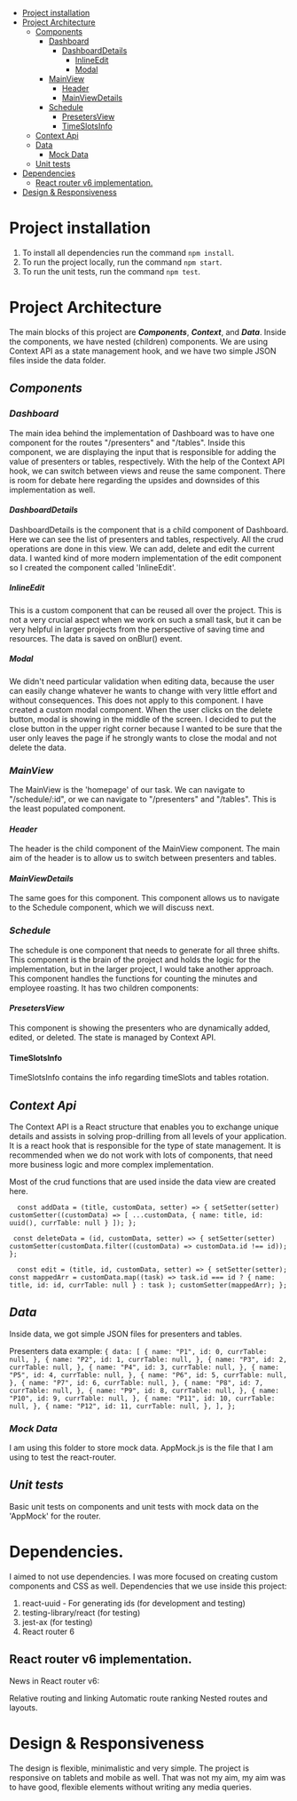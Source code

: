- [Project installation](#project-installation)
- [Project Architecture](#project-architecture)
  * [Components](#components)
    + [Dashboard](#dashboard)
      - [DashboardDetails](#dashboarddetails)
        * [InlineEdit](#inlineedit)
        * [Modal](#modal)
    + [MainView](#mainview)
      - [Header](#header)
      - [MainViewDetails](#mainviewdetails)
    + [Schedule](#schedule)
      - [PresetersView](#presetersview)
      - [TimeSlotsInfo](#timeslotsinfo)
  * [Context Api](#context-api)
  * [Data](#data)
    + [Mock Data](#mock-data)
  * [Unit tests](#unit-tests)
- [Dependencies](#dependencies)
  * [React router v6 implementation.](#react-router-v6-implementation)
 - [Design & Responsiveness](#dependencies)

# Project installation

1. To install all dependencies run the command `npm install`.
2. To run the project locally, run the command `npm start`.
3. To run the unit tests, run the command `npm test`.

# Project Architecture

The main blocks of this project are **_Components_**, **_Context_**, and **_Data_**. Inside the components, we have nested (children) components. We are using Context API as a state management hook, and we have two simple JSON files inside the data folder.

## **_Components_**


### **_Dashboard_**

The main idea behind the implementation of Dashboard was to have one component for the routes "/presenters" and "/tables". Inside this component, we are displaying the input that is responsible for adding the value of presenters or tables, respectively. With the help of the Context API hook, we can switch between views and reuse the same component. There is room for debate here regarding the upsides and downsides of this implementation as well. 

#### **_DashboardDetails_**

DashboardDetails is the component that is a child component of Dashboard. Here we can see the list of presenters and tables, respectively. All the crud operations are done in this view. We can add, delete and edit the current data. I wanted kind of more modern implementation of the edit component so I created the component called 'InlineEdit'.

##### **_InlineEdit_**

This is a custom component that can be reused all over the project. This is not a very crucial aspect when we work on such a small task, but it can be very helpful in larger projects from the perspective of saving time and resources. The data is saved on onBlur() event.

##### **_Modal_**

We didn't need particular validation when editing data, because the user can easily change whatever he wants to change with very little effort and without consequences. This does not apply to this component. I have created a custom modal component. When the user clicks on the delete button, modal is showing in the middle of the screen. I decided to put the close button in the upper right corner because I wanted to be sure that the user only leaves the page if he strongly wants to close the modal and not delete the data.

### **_MainView_**

The MainView is the 'homepage' of our task. We can navigate to "/schedule/:id", or we can navigate to "/presenters" and "/tables".
This is the least populated component.

#### **_Header_**

The header is the child component of the MainView component. The main aim of the header is to allow us to switch between presenters and tables.

#### **_MainViewDetails_**

The same goes for this component. This component allows us to navigate to the Schedule component, which we will discuss next.

### **_Schedule_**

The schedule is one component that needs to generate for all three shifts. This component is the brain of the project and holds the logic for the implementation, but in the larger project, I would take another approach. This component handles the functions for counting the minutes and employee roasting. It has two children components:

#### **_PresetersView_**

This component is showing the presenters who are dynamically added, edited, or deleted. The state is managed by Context API.

#### **TimeSlotsInfo**

TimeSlotsInfo contains the info regarding timeSlots and tables rotation.

## **_Context Api_**

The Context API is a React structure that enables you to exchange unique details and assists in solving prop-drilling from all levels of your application. It is a react hook that is responsible for the type of state management. It is recommended when we do not work with lots of components, that need more business logic and more complex implementation.

Most of the crud functions that are used inside the data view are created here. 

`  const addData = (title, customData, setter) => {
    setSetter(setter)
    customSetter((customData) => [
      ...customData,
      { name: title, id: uuid(), currTable: null }
    ]);
  };`

  `  const deleteData = (id, customData, setter) => {
    setSetter(setter)
    customSetter(customData.filter((customData) => customData.id !== id));
  }; `

`   const edit = (title, id, customData, setter) => {
    setSetter(setter);
    const mappedArr = customData.map((task) =>
      task.id === id ? { name: title, id: id, currTable: null } : task
    );
    customSetter(mappedArr);
  }; `

## **_Data_**

Inside data, we got simple JSON files for presenters and tables.

Presenters data example:
`
{
  data: [
    {
      name: "P1",
      id: 0,
      currTable: null,
    },
    {
      name: "P2",
      id: 1,
      currTable: null,
    },
    {
      name: "P3",
      id: 2,
      currTable: null,
    },
    {
      name: "P4",
      id: 3,
      currTable: null,
    },
    {
      name: "P5",
      id: 4,
      currTable: null,
    },
    {
      name: "P6",
      id: 5,
      currTable: null,
    },
    {
      name: "P7",
      id: 6,
      currTable: null,
    },
    {
      name: "P8",
      id: 7,
      currTable: null,
    },
    {
      name: "P9",
      id: 8,
      currTable: null,
    },
    {
      name: "P10",
      id: 9,
      currTable: null,
    },
    {
      name: "P11",
      id: 10,
      currTable: null,
    },
    {
      name: "P12",
      id: 11,
      currTable: null,
    },
  ],
}; `

### **_Mock Data_**

I am using this folder to store mock data. AppMock.js is the file that I am using to test the react-router.


## **_Unit tests_**

Basic unit tests on components and unit tests with mock data on the 'AppMock' for the router.

# Dependencies.

I aimed to not use dependencies. I was more focused on creating custom components and CSS as well. Dependencies that we use inside this project:
1. react-uuid - For generating ids (for development and testing)
2. testing-library/react (for testing)
3. jest-ax (for testing)
4. React router 6

## React router v6 implementation.

News in React router v6:

Relative routing and linking
Automatic route ranking
Nested routes and layouts.

# Design & Responsiveness

The design is flexible, minimalistic and very simple. The project is responsive on tablets and mobile as well. That was not my aim, my aim was to have good, flexible elements without writing any media queries.










